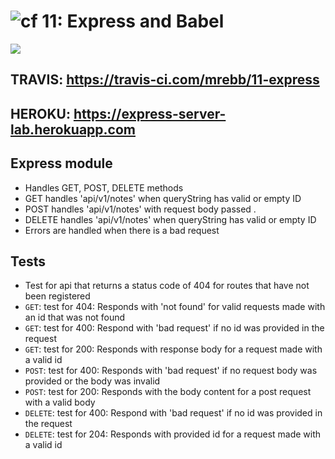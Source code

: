 ![cf](https://i.imgur.com/7v5ASc8.png) 11: Express and Babel
======
<img src="https://travis-ci.com/mrebb/11-express.svg?branch=madhu">

## TRAVIS: https://travis-ci.com/mrebb/11-express 

## HEROKU: https://express-server-lab.herokuapp.com 

## Express module

* Handles GET, POST, DELETE methods 
* GET handles 'api/v1/notes' when queryString has valid or empty ID
* POST handles 'api/v1/notes' with request body passed . 
* DELETE handles 'api/v1/notes' when queryString has valid or empty ID 
* Errors are handled when there is a bad request

## Tests
* Test for api that returns a status code of 404 for routes that have not been registered
* `GET`: test for 404: Responds with 'not found' for valid requests made with an id that was not found
* `GET`: test for 400: Respond with 'bad request' if no id was provided in the request
* `GET`: test for 200: Responds with response body for a request made with a valid id
* `POST`: test for 400: Responds with 'bad request' if no request body was provided or the body was invalid
* `POST`: test for 200: Responds with the body content for a post request with a valid body
* `DELETE`: test for 400: Respond with 'bad request' if no id was provided in the request
* `DELETE`: test for 204: Responds with provided id for a request made with a valid id